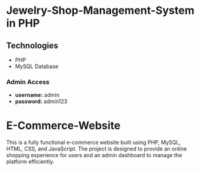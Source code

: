 # Jewelry-Shop-Management-System in PHP

## Technologies
- PHP 
- MySQL Database

### Admin Access
- **username:** admin
- **password:** admin123

# E-Commerce-Website
This is a fully functional e-commerce website built using PHP, MySQL, HTML, CSS, and JavaScript. The project is designed to provide an online shopping experience for users and an admin dashboard to manage the platform efficiently.

